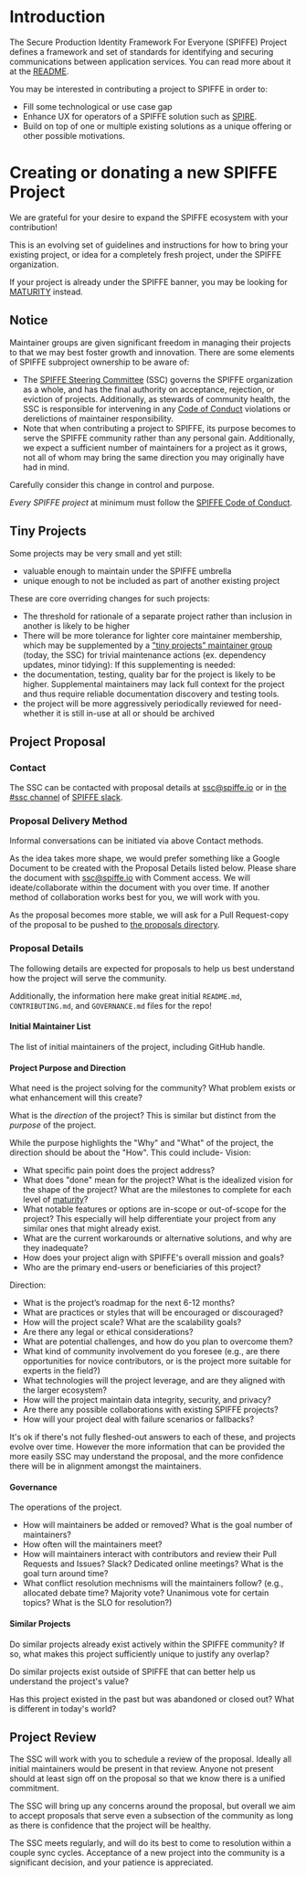 # Introduction

The Secure Production Identity Framework For Everyone (SPIFFE) Project defines a framework and set of standards for identifying and securing communications between application services. You can read more about it at the [README](/README.md).

You may be interested in contributing a project to SPIFFE in order to:
- Fill some technological or use case gap
- Enhance UX for operators of a SPIFFE solution such as [SPIRE](https://github.com/spiffe/spire).
- Build on top of one or multiple existing solutions as a unique offering
or other possible motivations.

# Creating or donating a new SPIFFE Project

We are grateful for your desire to expand the SPIFFE ecosystem with your contribution!

This is an evolving set of guidelines and instructions for how to bring your existing project, or idea for a completely fresh project, under the SPIFFE organization.

If your project is already under the SPIFFE banner, you may be looking for [MATURITY](/MATURITY.md) instead.

## Notice

Maintainer groups are given significant freedom in managing their projects to that we may best foster growth and innovation. There are some elements of SPIFFE subproject ownership to be aware of:
- The [SPIFFE Steering Committee](/ssc/README.md) (SSC) governs the SPIFFE organization as a whole, and has the final authority on acceptance, rejection, or eviction of projects. Additionally, as stewards of community health, the SSC is responsible for intervening in any [Code of Conduct](/CODE-OF-CONDUCT.md) violations or derelictions of maintainer responsibility.
- Note that when contributing a project to SPIFFE, its purpose becomes to serve the SPIFFE community rather than any personal gain. Additionally, we expect a sufficient number of maintainers for a project as it grows, not all of whom may bring the same direction you may originally have had in mind.

Carefully consider this change in control and purpose.

*Every SPIFFE project* at minimum must follow the [SPIFFE Code of Conduct](/CODE-OF-CONDUCT.md).

## Tiny Projects

Some projects may be very small and yet still:
- valuable enough to maintain under the SPIFFE umbrella
- unique enough to not be included as part of another existing project

These are core overriding changes for such projects:
- The threshold for rationale of a separate project rather than inclusion in another is likely to be higher
- There will be more tolerance for lighter core maintainer membership, which may be supplemented by a ["tiny projects" maintainer group](https://github.com/orgs/spiffe/teams/tiny-projects-maintainers/members) (today, the SSC) for trivial maintenance actions (ex. dependency updates, minor tidying):
If this supplementing is needed:
- the documentation, testing, quality bar for the project is likely to be higher. Supplemental maintainers may lack full context for the project and thus require reliable documentation discovery and testing tools.
- the project will be more aggressively periodically reviewed for need- whether it is still in-use at all or should be archived

## Project Proposal

### Contact

The SSC can be contacted with proposal details at ssc@spiffe.io or in [the #ssc channel](https://spiffe.slack.com/archives/C01GQ267JJU) of [SPIFFE slack](https://slack.spiffe.io).

### Proposal Delivery Method

Informal conversations can be initiated via above Contact methods.

As the idea takes more shape, we would prefer something like a Google Document to be created with the Proposal Details listed below. Please share the document with ssc@spiffe.io with Comment access.
We will ideate/collaborate within the document with you over time. If another method of collaboration works best for you, we will work with you.

As the proposal becomes more stable, we will ask for a Pull Request-copy of the proposal to be pushed to [the proposals directory](./proposals).

### Proposal Details

The following details are expected for proposals to help us best understand how the project will serve the community.

Additionally, the information here make great initial `README.md`, `CONTRIBUTING.md`, and `GOVERNANCE.md` files for the repo!

#### Initial Maintainer List

The list of initial maintainers of the project, including GitHub handle.

#### Project Purpose and Direction

What need is the project solving for the community? What problem exists or what enhancement will this create?

What is the *direction* of the project? This is similar but distinct from the *purpose* of the project.

While the purpose highlights the "Why" and "What" of the project, the direction should be about the "How".
This could include-
Vision:
- What specific pain point does the project address?
- What does "done" mean for the project? What is the idealized vision for the shape of the project? What are the milestones to complete for each level of [maturity](/MATURITY.md)?
- What notable features or options are in-scope or out-of-scope for the project? This especially will help differentiate your project from any similar ones that might already exist.
- What are the current workarounds or alternative solutions, and why are they inadequate?
- How does your project align with SPIFFE's overall mission and goals?
- Who are the primary end-users or beneficiaries of this project?

Direction:
- What is the project’s roadmap for the next 6-12 months?
- What are practices or styles that will be encouraged or discouraged?
- How will the project scale? What are the scalability goals?
- Are there any legal or ethical considerations?
- What are potential challenges, and how do you plan to overcome them?
- What kind of community involvement do you foresee (e.g., are there opportunities for novice contributors, or is the project more suitable for experts in the field?)
- What technologies will the project leverage, and are they aligned with the larger ecosystem?
- How will the project maintain data integrity, security, and privacy?
- Are there any possible collaborations with existing SPIFFE projects?
- How will your project deal with failure scenarios or fallbacks?

It's ok if there's not fully fleshed-out answers to each of these, and projects evolve over time. However the more information that can be provided the more easily SSC may understand the proposal, and the more confidence there will be in alignment amongst the maintainers.

#### Governance

The operations of the project.

- How will maintainers be added or removed? What is the goal number of maintainers?
- How often will the maintainers meet?
- How will maintainers interact with contributors and review their Pull Requests and Issues? Slack? Dedicated online meetings? What is the goal turn around time?
- What conflict resolution mechnisms will the maintainers follow? (e.g., allocated debate time? Majority vote? Unanimous vote for certain topics? What is the SLO for resolution?)

#### Similar Projects

Do similar projects already exist actively within the SPIFFE community? If so, what makes this project sufficiently unique to justify any overlap?

Do similar projects exist outside of SPIFFE that can better help us understand the project's value?

Has this project existed in the past but was abandoned or closed out? What is different in today's world?

## Project Review

The SSC will work with you to schedule a review of the proposal. Ideally all initial maintainers would be present in that review. Anyone not present should at least sign off on the proposal so that we know there is a unified commitment.

The SSC will bring up any concerns around the proposal, but overall we aim to accept proposals that serve even a subsection of the community as long as there is confidence that the project will be healthy.

The SSC meets regularly, and will do its best to come to resolution within a couple sync cycles. Acceptance of a new project into the community is a significant decision, and your patience is appreciated.
